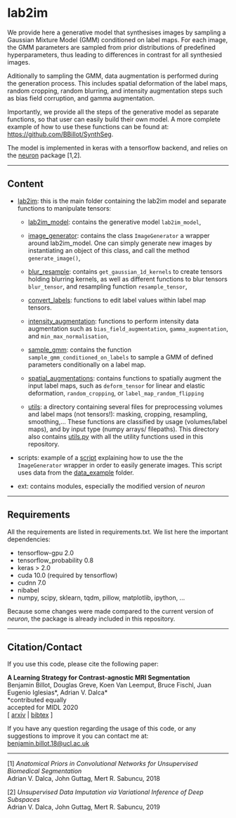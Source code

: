 # lab2im

We provide here a generative model that synthesises images by sampling a Gaussian Mixture Model (GMM) conditioned on 
label maps. For each image, the GMM parameters are sampled from prior distributions of predefined hyperparameters, thus
leading to differences in contrast for all synthesied images.

Aditionally to sampling the GMM, data augmentation is performed during the generation 
process. This includes spatial deformation of the label maps, random cropping, random blurring, and intensity
augmentation steps such as bias field corruption, and gamma augmentation.

Importantly, we provide all the steps of the generative model as separate functions, so that user can easily build their
own model. A more complete example of how to use these functions can be found at: https://github.com/BBillot/SynthSeg.

The model is implemented in keras with a tensorflow backend, and relies on the 
[neuron](https://github.com/adalca/neuron) package [1,2].

----------------

## Content

- [lab2im](lab2im): this is the main folder containing the lab2im model and separate functions to manipulate tensors:

  - [lab2im_model](lab2im/lab2im_model.py): contains the generative model `lab2im_model`,
  
  - [image_generator](lab2im/image_generator.py): contains the class `ImageGenerator` a wrapper around lab2im_model. 
  One can simply generate new images by instantiating an object of this class, and call the method `generate_image()`,
   
  - [blur_resample](lab2im/edit_tensors.py): contains `get_gaussian_1d_kernels` to create tensors holding blurring 
  kernels, as well as different functions to blur tensors `blur_tensor`, and resampling function `resample_tensor`,
  
  - [convert_labels](lab2im/convert_labels.py): functions to edit label values within label map tensors.
  
  - [intensity_augmentation](lab2im/intensity_augmentation.py): functions to perform intensity data augmentation such
  as `bias_field_augmentation`, `gamma_augmentation`, and `min_max_normalisation`,
  
  - [sample_gmm](lab2im/sample_gmm.py): contains the function `sample_gmm_conditioned_on_labels` to sample a GMM of 
  defined parameters conditionally on a label map.
  
  - [spatial_augmentations](lab2im/spatial_augmentation.py): contains functions to spatially augment the input label
  maps, such as `deform_tensor` for linear and elastic deformation, `random_cropping`, or `label_map_random_flipping`
  
  - [utils](lab2im/utils): a directory containing several files for preprocessing volumes and label maps (not tensors!):
  masking, cropping, resampling, smoothing,... These functions are classified by usage (volumes/label maps), and by 
  input type (numpy arrays/ filepaths).  This directory also contains [utils.py](lab2im/utils.py) with all the 
  utility functions used in this repository.
  
- scripts: example of a [script](scripts/brain_generator.py) explaining how to use the the `ImageGenerator` wrapper in
order to easily generate images. This script uses data from the [data_example](data_example) folder.

- ext: contains modules, especially the modified version of *neuron*


----------------

## Requirements

All the requirements are listed in requirements.txt. We list here the important dependencies:

- tensorflow-gpu 2.0
- tensorflow_probability 0.8
- keras > 2.0
- cuda 10.0 (required by tensorflow)
- cudnn 7.0
- nibabel
- numpy, scipy, sklearn, tqdm, pillow, matplotlib, ipython, ...

Because some changes were made compared to the current version of *neuron*, the package is already included in this
repository.

----------------

## Citation/Contact

If you use this code, please cite the following paper:

**A Learning Strategy for Contrast-agnostic MRI Segmentation** \
Benjamin Billot, Douglas Greve, Koen Van Leemput, Bruce Fischl, Juan Eugenio Iglesias*, Adrian V. Dalca* \
*contributed equally \
accepted for MIDL 2020 \
[ [arxiv](https://arxiv.org/abs/2003.01995) | [bibtex](bibtex.txt) ]

If you have any question regarding the usage of this code, or any suggestions to improve it you can contact me at:
benjamin.billot.18@ucl.ac.uk

----------------

[1] *Anatomical Priors in Convolutional Networks for Unsupervised Biomedical Segmentation* \
Adrian V. Dalca, John Guttag, Mert R. Sabuncu, 2018

[2] *Unsupervised Data Imputation via Variational Inference of Deep Subspaces* \
Adrian V. Dalca, John Guttag, Mert R. Sabuncu, 2019